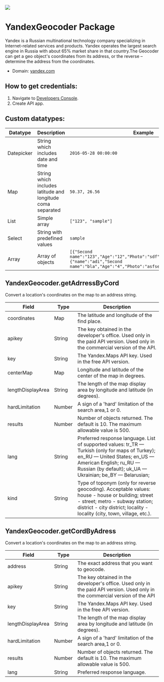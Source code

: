 [![](https://scdn.rapidapi.com/RapidAPI_banner.png)](https://rapidapi.com/package/Yandex/functions?utm_source=RapidAPIGitHub_YandexFunctions&utm_medium=button&utm_content=RapidAPI_GitHub)

# YandexGeocoder Package
Yandex is a Russian multinational technology company specializing in Internet-related services and products. Yandex operates the largest search engine in Russia with about 65% market share in that country.The Geocoder can get a geo object's coordinates from its address, or the reverse – determine the address from the coordinates.
* Domain: [yandex.com](https://yandex.com)


## How to get credentials:
1. Navigate to [Developers Console](https://developer.tech.yandex.com/keys).
2. Create API app.

## Custom datatypes:
  |Datatype|Description|Example
  |--------|-----------|----------
  |Datepicker|String which includes date and time|```2016-05-28 00:00:00```
  |Map|String which includes latitude and longitude coma separated|```50.37, 26.56```
  |List|Simple array|```["123", "sample"]```
  |Select|String with predefined values|```sample```
  |Array|Array of objects|```[{"Second name":"123","Age":"12","Photo":"sdf","Draft":"sdfsdf"},{"name":"adi","Second name":"bla","Age":"4","Photo":"asfserwe","Draft":"sdfsdf"}] ```

## YandexGeocoder.getAdrressByCord
Convert a location's coordinates on the map to an address string.

| Field      | Type       | Description
|------------|------------|----------
| coordinates| Map        | The latitude and longitude of the find place.
| apikey     | String| The key obtained in the developer's office. Used only in the paid API version. Used only in the commercial version of the API.
| key        | String| The Yandex.Maps API key. Used in the free API version.
| centerMap         | Map        | Longitude and latitude of the center of the map in degrees.
| lengthDisplayArea        | String     | The length of the map display area by longitude and latitude (in degrees).
| hardLimitation       | Number     | A sign of a 'hard' limitation of the search area,1 or 0.
| results    | Number     | Number of objects returned. The default is 10. The maximum allowable value is 500.
| lang       | String     | Preferred response language. List of supported values: tr_TR — Turkish (only for maps of Turkey); en_RU — United States; en_US — American English; ru_RU — Russian (by default); uk_UA — Ukrainian; be_BY — Belarusian;
| kind       | String     | Type of toponym (only for reverse geocoding). Acceptable values: house - house or building; street - street; metro - subway station; district - city district; locality - locality (city, town, village, etc.).

## YandexGeocoder.getCordByAdress
Convert a location's coordinates on the map to an address string.

| Field   | Type       | Description
|---------|------------|----------
| address | String     | The exact address that you want to geocode.
| apikey  | String| The key obtained in the developer's office. Used only in the paid API version. Used only in the commercial version of the API
| key     | String| The Yandex.Maps API key. Used in the free API version.
| lengthDisplayArea     | String     | The length of the map display area by longitude and latitude (in degrees).
| hardLimitation    | Number     | A sign of a 'hard' limitation of the search area,1 or 0.
| results | Number     | Number of objects returned. The default is 10. The maximum allowable value is 500.
| lang    | String     | Preferred response language.

